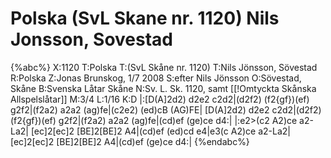 # Polska (SvL Skane nr. 1120) Nils Jonsson, Sovestad

{%abc%}
X:1120
T:Polska
T:(SvL Skåne nr. 1120)
T:Nils Jönsson, Sövestad
R:Polska
Z:Jonas Brunskog, 1/7 2008
S:efter Nils Jönsson
O:Sövestad, Skåne
B:Svenska Låtar Skåne
N:Sv. L. Sk. 1120, samt [[!Omtyckta Skånska Allspelslåtar]]
M:3/4
L:1/16
K:D
|:[D(A]2d2) d2e2 c2d2|(d2f2) (f2{gf})(ef) g2f2|(f2a2) a2a2 (ag)fe|(c2e2) (ed)cB (AG)FE|
[D(A]2d2) d2e2 c2d2|(d2f2) (f2{gf})(ef) g2f2|(f2a2) a2a2 (ag)fe|(cd)ef (ge)ce d4:|
|:e2>(c2 A2)ce a2-La2| [ec]2[ec]2 [BE]2[BE]2 A4|(cd)ef (ed)cd e4|e3(c A2)ce a2-La2|[ec]2[ec]2 [BE]2[BE]2 A4|(cd)ef (ge)ce d4:|
{%endabc%}

